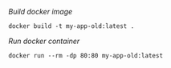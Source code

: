 *Build docker image*
```
docker build -t my-app-old:latest .
```
*Run docker container*
```
docker run --rm -dp 80:80 my-app-old:latest
```